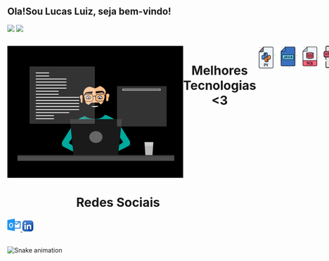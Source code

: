 
## Ola!Sou Lucas Luiz, seja bem-vindo!

<div >
  <img height="180em" src="https://github-readme-stats.vercel.app/api?username=LUCAS-LUIZ-ROCHA&show_icons=true&theme=gotham&include_all_commits=true&count_private=true"/>
  <img height="180em" src="https://github-readme-stats.vercel.app/api/top-langs/?username=LUCAS-LUIZ-ROCHA&layout=compact&langs_count=16&theme=gotham"/>
</div>

## 
<div style="display: flex; justify-content: space-between;"> <br>
  <img align="left"height="300" alt="Programador_git" src="Programador_git.gif">
   <h1 align="center">Melhores Tecnologias <3</h1>
  <img align="center" height="55" width="50" alt="python-icon"  src="py2_log.png">  
  <img align="center" height="50" width="50" alt="java-icon"  src="JV_log.png"> 
  <img align="center" height="50" width="50" alt="sql"  src="Sql_log.png"> 
  <img align="center" height="50" width="50" alt="html"  src="Html_log.png"> 
  <img align="center" height="50" width="50" alt="javaScript"  src="JS_log.png"> 
  <img align="center" height="50" width="50" alt="css"  src="Css_log.png"> 

</div>


<div>
  <h1 align="center">Redes Sociais</h1>
  <a href = "mailto: lucasluiz_ads@hotmail.com">
    <img width="30" src="outlook_log.png">
  </a>
  <a href = "https://www.linkedin.com/in/lucas-luiz-rocha">
    <img width="25" src="link_log.png">
  </a>
 </div>
<br>



![Snake animation](https://github.com/LuigiGF/LuigiGF/blob/output/github-contribution-grid-snake.svg)
